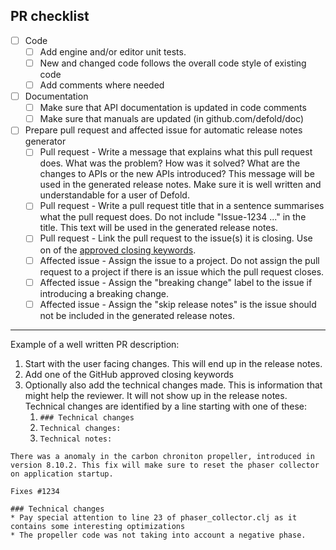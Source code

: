 ## PR checklist

* [ ] Code
	* [ ] Add engine and/or editor unit tests.
	* [ ] New and changed code follows the overall code style of existing code
	* [ ] Add comments where needed
* [ ] Documentation
	* [ ] Make sure that API documentation is updated in code comments
	* [ ] Make sure that manuals are updated (in github.com/defold/doc)
* [ ] Prepare pull request and affected issue for automatic release notes generator
	* [ ] Pull request - Write a message that explains what this pull request does. What was the problem? How was it solved? What are the changes to APIs or the new APIs introduced? This message will be used in the generated release notes. Make sure it is well written and understandable for a user of Defold.
	* [ ] Pull request - Write a pull request title that in a sentence summarises what the pull request does. Do not include "Issue-1234 ..." in the title. This text will be used in the generated release notes.
	* [ ] Pull request - Link the pull request to the issue(s) it is closing. Use on of the [approved closing keywords](https://docs.github.com/en/issues/tracking-your-work-with-issues/linking-a-pull-request-to-an-issue).
	* [ ] Affected issue - Assign the issue to a project. Do not assign the pull request to a project if there is an issue which the pull request closes.
	* [ ] Affected issue - Assign the "breaking change" label to the issue if introducing a breaking change.
	* [ ] Affected issue - Assign the "skip release notes" is the issue should not be included in the generated release notes.

----------

Example of a well written PR description:

1. Start with the user facing changes. This will end up in the release notes.
1. Add one of the GitHub approved closing keywords
1. Optionally also add the technical changes made. This is information that might help the reviewer. It will not show up in the release notes. Technical changes are identified by a line starting with one of these:
   1. `### Technical changes` 
   1. `Technical changes:`
   2. `Technical notes:`

```
There was a anomaly in the carbon chroniton propeller, introduced in version 8.10.2. This fix will make sure to reset the phaser collector on application startup.

Fixes #1234

### Technical changes
* Pay special attention to line 23 of phaser_collector.clj as it contains some interesting optimizations
* The propeller code was not taking into account a negative phase.
```
